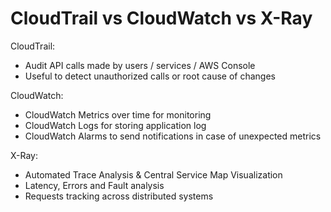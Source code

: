 # CloudTrail vs CloudWatch vs X-Ray

CloudTrail:
- Audit API calls made by users / services / AWS Console
- Useful to detect unauthorized calls or root cause of changes

CloudWatch:
- CloudWatch Metrics over time for monitoring
- CloudWatch Logs for storing application log
- CloudWatch Alarms to send notifications in case of unexpected metrics

X-Ray:
- Automated Trace Analysis & Central Service Map Visualization
- Latency, Errors and Fault analysis
- Requests tracking across distributed systems